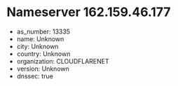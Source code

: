 # Nameserver 162.159.46.177

* as_number: 13335
* name: Unknown
* city: Unknown
* country: Unknown
* organization: CLOUDFLARENET
* version: Unknown
* dnssec: true
